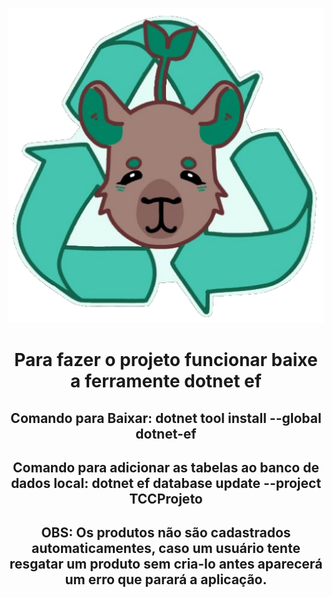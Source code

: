 <div align="center">

![Mascote do projeto floribela](https://github.com/FelipeFioreti/TCCProjeto/blob/main/TCCProjeto/wwwroot/android-chrome-512x512.png)
  
<h1>Para fazer o projeto funcionar baixe a ferramente dotnet ef</h1>

<h2>Comando para Baixar: dotnet tool install --global dotnet-ef</h2>

<h2>Comando para adicionar as tabelas ao banco de dados local: dotnet ef database update --project TCCProjeto</h2>

<h2>OBS: Os produtos não são cadastrados automaticamentes, caso um usuário tente resgatar um produto sem cria-lo antes aparecerá um erro que parará a aplicação.</h2>

</div>
